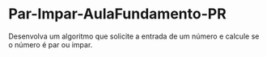 # Par-Impar-AulaFundamento-PR
Desenvolva um algoritmo que solicite a entrada de um número e calcule se o número é par ou impar.
